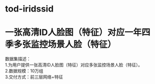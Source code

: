 # tod-iridssid  
# 一张高清ID人脸图（特征）对应一年四季多张监控场景人脸（特征）
数据集描述：<br>
1.为用户提供一张高清ID人脸图（特征）对应多张监控场景人脸（特征）。<br>
2.数据规模：10万组<br>
3.交付方式：前三层网络+特征<br>
